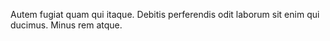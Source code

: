 Autem fugiat quam qui itaque. Debitis perferendis odit laborum sit enim qui ducimus. Minus rem atque.